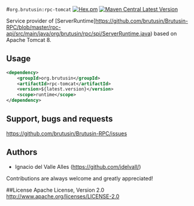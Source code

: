 #`org.brutusin:rpc-tomcat` [![Hex.pm](https://img.shields.io/hexpm/l/plug.svg)](http://www.apache.org/licenses/LICENSE-2.0) [![Maven Central Latest Version](https://maven-badges.herokuapp.com/maven-central/org.brutusin/rpc-tomcat/badge.svg)](https://maven-badges.herokuapp.com/maven-central/org.brutusin/rpc-tomcat/)

Service provider of [ServerRuntime]https://github.com/brutusin/Brutusin-RPC/blob/master/rpc-api/src/main/java/org/brutusin/rpc/spi/ServerRuntime.java) based on Apache Tomcat 8.

## Usage
```xml
<dependency>
    <groupId>org.brutusin</groupId>
    <artifactId>rpc-tomcat</artifactId>
    <version>${latest.version}</version>
    <scope>runtime</scope>
</dependency>
```
## Support, bugs and requests
https://github.com/brutusin/Brutusin-RPC/issues

## Authors

- Ignacio del Valle Alles (<https://github.com/idelvall/>)

Contributions are always welcome and greatly appreciated!

##License
Apache License, Version 2.0
http://www.apache.org/licenses/LICENSE-2.0
